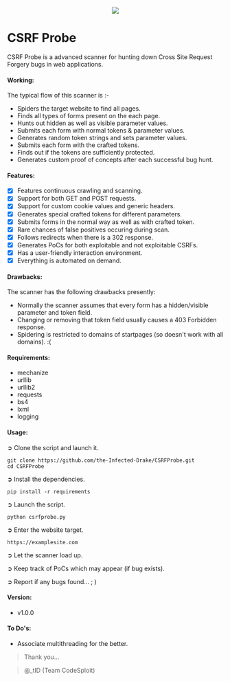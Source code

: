 <p align="middle"><img src='https://i.imgur.com/HfAUyKJ.png' /></p>  

# CSRF Probe
CSRF Probe is a advanced scanner for hunting down Cross Site Request Forgery bugs in web applications.

#### Working:
The typical flow of this scanner is :-
- Spiders the target website to find all pages.
- Finds all types of forms present on the each page.
- Hunts out hidden as well as visible parameter values.
- Submits each form with normal tokens & parameter values.
- Generates random token strings and sets parameter values.
- Submits each form with the crafted tokens.
- Finds out if the tokens are sufficiently protected.
- Generates custom proof of concepts after each successful bug hunt.

#### Features:

- [x] Features continuous crawling and scanning.
- [x] Support for both GET and POST requests.
- [x] Support for custom cookie values and generic headers.
- [x] Generates special crafted tokens for different parameters.
- [x] Submits forms in the normal way as well as with crafted token.
- [x] Rare chances of false positives occuring during scan.
- [x] Follows redirects when there is a 302 response.
- [x] Generates PoCs for both exploitable and not exploitable CSRFs.
- [x] Has a user-friendly interaction environment.
- [x] Everything is automated on demand.

#### Drawbacks:
The scanner has the following drawbacks presently:

- Normally the scanner assumes that every form has a hidden/visible parameter and token field.
- Changing or removing that token field usually causes a 403 Forbidden response.
- Spidering is restricted to domains of startpages (so doesn't work with all domains). :(

#### Requirements:

- mechanize
- urllib
- urllib2
- requests
- bs4
- lxml
- logging

#### Usage:

➲ Clone the script and launch it.
```
git clone https://github.com/the-Infected-Drake/CSRFProbe.git
cd CSRFProbe
```
➲ Install the dependencies.
```
pip install -r requirements
```
➲ Launch the script.
```
python csrfprobe.py
```
➲ Enter the website target.
```
https://examplesite.com
```
➲ Let the scanner load up.

➲ Keep track of PoCs which may appear (if bug exists).

➲ Report if any bugs found... ; )

#### Version:

- v1.0.0

#### To Do's:
- Associate multithreading for the better.

> Thank you...

> @_tID (Team CodeSploit)
